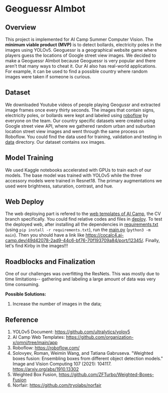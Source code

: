 # Geoguessr AImbot
## Overview
This project is implemented for AI Camp Summer Computer Vision. The **minimum viable product (MVP)** is to detect bollards, electricity poles in the images using YOLOv5. Geoguessr is a geographical website game where players guess the locations of Google street view images. We decided to make a Geoguessr AImbot because Geoguessr is very popular and there aren’t that many ways to cheat it. Our AI also has real-world applications. For example, it can be used to find a possible country where random images were taken if someone is curious.

## Dataset
We downloaded Youtube videos of people playing Geogussr and extracted image frames once every thirty seconds. The images that contain signs, electricity poles, or bollards were kept and labeled using [roboflow](https://roboflow.com/) by everyone on the team. Our country specific datasets were created using Google street view API, where we gathered random urban and suburban location street view images and went through the same process on Roboflow. 
You could find the data used for training, validation and testing in [data](data) directory. Our dataset contains xxx images. 

## Model Training
We used Kaggle notebooks accelerated with GPUs to train each of our models. The base model was trained with YOLOv5 while the three accessory models were trained in Resnet18. The primary augmentations we used were brightness, saturation, contrast, and hue.

## Web Deploy

The web deploying part is refered to the [web templates of AI Camp](https://github.com/organization-x/omni), the CV branch specifically. You could find relative codes and files in [deploy](deploy). To test the deployed web, after installing all the dependencies in [requirements.txt](deploy/app/requirements.txt) (using `pip install -r requirements.txt`), run the [main.py](deploy/app/main.py) (`python3 -m main`). Then you should have a link like https://cocalc4.ai-camp.dev/49d42078-2ad9-44c6-bf76-70f193709a84/port/12345/. Finally, let's find Kirby in the images!!!

## Roadblocks and Finalization
One of our challenges was overfitting the ResNets. This was mostly due to time limitations-- gathering and labeling a large amount of data was very time consuming.

**Possible Solutions:** 
1. Increase the number of images in the data;

## Reference
1. YOLOv5 Document: https://github.com/ultralytics/yolov5
2. AI Camp Web Templates: https://github.com/organization-x/omni/tree/main/app
3. Roboflow: https://roboflow.com/
4. Solovyev, Roman, Weimin Wang, and Tatiana Gabruseva. "Weighted boxes fusion: Ensembling boxes from different object detection models." Image and Vision Computing 107 (2021): 104117. https://arxiv.org/abs/1910.13302
5. Weighted Box Fusion, https://github.com/ZFTurbo/Weighted-Boxes-Fusion
6. Norfair: https://github.com/tryolabs/norfair
